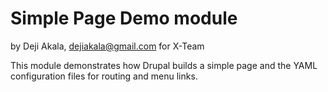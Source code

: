 # Simple Page Demo module

by Deji Akala, dejiakala@gmail.com for X-Team

This module demonstrates how Drupal builds a simple page and the YAML 
configuration files for routing and menu links.
